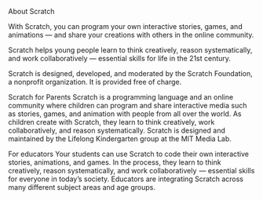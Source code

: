 About Scratch

With Scratch, you can program your own interactive stories, games, and animations — and share your creations with others in the online community.

Scratch helps young people learn to think creatively, reason systematically, and work collaboratively — essential skills for life in the 21st century.

Scratch is designed, developed, and moderated by the Scratch Foundation, a nonprofit organization. It is provided free of charge.

Scratch for Parents
Scratch is a programming language and an online community where children can program and share interactive media such as stories, games, and animation with people from all over the world. As children create with Scratch, they learn to think creatively, work collaboratively, and reason systematically. Scratch is designed and maintained by the Lifelong Kindergarten group at the MIT Media Lab.

For educators
Your students can use Scratch to code their own interactive stories, animations, and games. In the process, they learn to think creatively, reason systematically, and work collaboratively  — essential skills for everyone in today’s society. Educators are integrating Scratch across many different subject areas and age groups.
